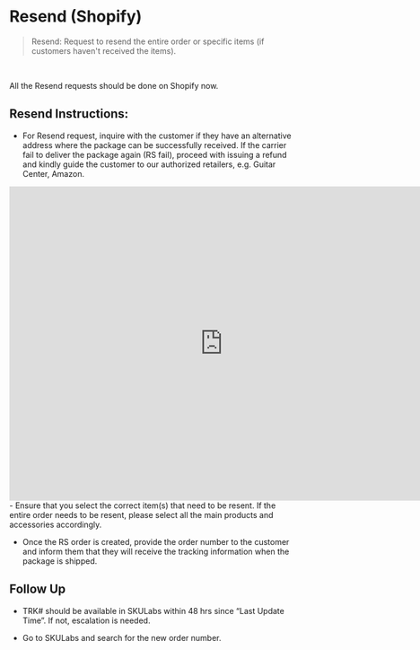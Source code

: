 # Resend (Shopify)
> Resend: Request to resend the entire order or specific items (if customers haven't received the items).

<br>

All the Resend requests should be done on Shopify now.

## Resend Instructions:


- For Resend request, inquire with the customer if they have an alternative address where the package can be successfully received. If the carrier fail to deliver the package again (RS fail), proceed with issuing a refund and kindly guide the customer to our authorized retailers, e.g. Guitar Center, Amazon.
<iframe src="https://docs.google.com/presentation/d/e/2PACX-1vTaTkuW7BY5E8AQZWg2xQr1lsZR89S2Rn-ZAbi_h72JPZ2tnWKHnOczkcOdrE15qFwdKMrZppQFugIb/embed?start=false&loop=false" frameborder="0" width="760" height="560" allowfullscreen="true" mozallowfullscreen="true" webkitallowfullscreen="true"></iframe>
-   Ensure that you select the correct item(s) that need to be resent. If the entire order needs to be resent, please select all the main products and accessories accordingly. 

- Once the RS order is created, provide the order number to the customer and inform them that they will receive the tracking information when the package is shipped. 


## Follow Up

-  TRK# should be available in SKULabs within 48 hrs since “Last Update Time”. If not, escalation is needed.

- Go to SKULabs and search for the new order number.
